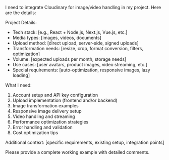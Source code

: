 I need to integrate Cloudinary for image/video handling in my project. Here are the details:

Project Details:

- Tech stack: [e.g., React + Node.js, Next.js, Vue.js, etc.]
- Media types: [images, videos, documents]
- Upload method: [direct upload, server-side, signed uploads]
- Transformation needs: [resize, crop, format conversion, filters, optimization]
- Volume: [expected uploads per month, storage needs]
- Use cases: [user avatars, product images, video streaming, etc.]
- Special requirements: [auto-optimization, responsive images, lazy loading]

What I need:

1. Account setup and API key configuration
2. Upload implementation (frontend and/or backend)
3. Image transformation examples
4. Responsive image delivery setup
5. Video handling and streaming
6. Performance optimization strategies
7. Error handling and validation
8. Cost optimization tips

Additional context: [specific requirements, existing setup, integration points]

Please provide a complete working example with detailed comments.
